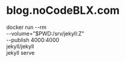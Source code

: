 # blog.noCodeBLX.com

docker run --rm \
  --volume="$PWD:/srv/jekyll:Z" \
  --publish 4000:4000 \
  jekyll/jekyll \
  jekyll serve
